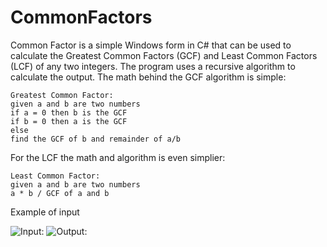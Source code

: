 # CommonFactors
Common Factor is a simple Windows form in C# that can be used to calculate the Greatest Common Factors (GCF) and Least Common Factors (LCF) of any two integers. The program uses a recursive algorithm to calculate the output. The math behind the GCF algorithm is simple:
```
Greatest Common Factor:
given a and b are two numbers
if a = 0 then b is the GCF
if b = 0 then a is the GCF
else
find the GCF of b and remainder of a/b
```
For the LCF the math and algorithm is even simplier:
```
Least Common Factor:
given a and b are two numbers
a * b / GCF of a and b
```
Example of input

![Input:](https://joshuaestrada329.github.io/CommonFactors/FactorsInput.PNG)
![Output:](https://joshuaestrada329.github.io/CommonFactors/FactorsOutput.PNG)
